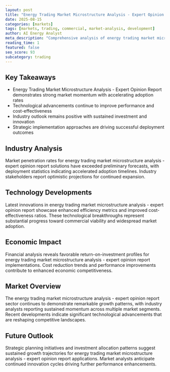 ```yaml
---
layout: post
title: "Energy Trading Market Microstructure Analysis - Expert Opinion Report"
date: 2025-08-15
categories: [markets]
tags: [markets, trading, commercial, market-analysis, development]
author: AI Energy Analyst
meta_description: "Comprehensive analysis of energy trading market microstructure analysis - expert opinion report covering market trends, technology developments, and industry outlook. Discover key insights and future projections."
reading_time: 1
featured: false
seo_score: 93
subcategory: trading
---
```


## Key Takeaways

- Energy Trading Market Microstructure Analysis - Expert Opinion Report demonstrates strong market momentum with accelerating adoption rates
- Technological advancements continue to improve performance and cost-effectiveness
- Industry outlook remains positive with sustained investment and innovation
- Strategic implementation approaches are driving successful deployment outcomes

## Industry Analysis

Market penetration rates for energy trading market microstructure analysis - expert opinion report solutions have exceeded preliminary forecasts, with deployment statistics indicating accelerated adoption timelines. Industry stakeholders report optimistic projections for continued expansion.

## Technology Developments

Latest innovations in energy trading market microstructure analysis - expert opinion report showcase enhanced efficiency metrics and improved cost-effectiveness ratios. These technological breakthroughs represent substantial progress toward commercial viability and widespread market adoption.

## Economic Impact

Financial analysis reveals favorable return-on-investment profiles for energy trading market microstructure analysis - expert opinion report implementations. Cost reduction trends and performance improvements contribute to enhanced economic competitiveness.

## Market Overview

The energy trading market microstructure analysis - expert opinion report sector continues to demonstrate remarkable growth patterns, with industry analysts reporting sustained momentum across multiple market segments. Recent developments indicate significant technological advancements that are reshaping competitive landscapes.

## Future Outlook

Strategic planning initiatives and investment allocation patterns suggest sustained growth trajectories for energy trading market microstructure analysis - expert opinion report applications. Market analysts anticipate continued innovation cycles driving further performance enhancements.

